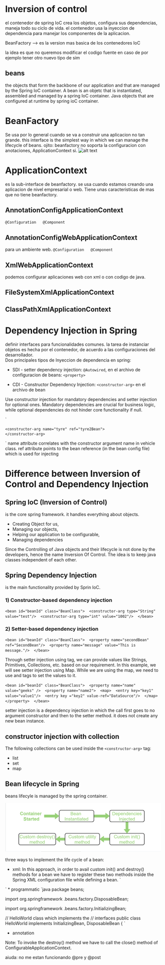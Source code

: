 # Inversion of control
el contenedor de spring IoC crea los objetos, configura sus dependencias, maneja todo su ciclo de vida. el contenedor usa la inyeccion de dependencia para manejar los componentes de la aplicacion.

BeanFactory --> es la version mas basica de los contenedores IoC

la idea es que no queremos modificar el codigo fuente en caso de por ejemplo tener otro nuevo tipo de sim 

## beans
the objects that form the backbone of our application and that are managed by the Spring IoC container. A bean is an objetc that is instantiated, assembled and managed by a spring IoC container.
Java objects that are configured at runtime by spring ioC container.

# BeanFactory
Se usa por lo general cuando se va a construir una aplicacion no tan grande. 
this interface is the simplest way in which we can manage the lifecycle of beans.
ojito: beanfactory no soporta la configuracion con anotaciones, ApplicationContext si.
![alt text](<Screenshot 2025-02-19 at 5.52.11 PM.png>)

# ApplicationContext
es la sub-interface de beanfactory. se usa cuando estamos creando una aplicacion de nivel empresarial o web. 
Tiene unas caracteristicas de mas que no tiene beanfactory. 

## AnnotationConfigApplicationContext
`
@Configuration  
@Component
`
## AnnotationConfigWebApplicationContext
para un ambiente web.
`
@Configuration  
@Component
`
## XmlWebApplicationContext
podemos configurar aplicaciones web con xml o con codigo de java. 

## FileSystemXmlApplicationContext

## ClassPathXmlApplicationContext

# Dependency Injection in Spring
definir interfaces para funcionalidades comunes. la tarea de instanciar objetos es hecha por el contenedor, de acuerdo a las configuraciones del desarrollador.  
Dos principales tipos de Inyeccion de dependencia en spring:
* SDI - setter dependency injection: `@Autowired`, en el archivo de configuracion de beans: `<property>`

* CDI - Constructor Dependency Injection: `<constructor-arg>` en el archivo de bean

Use constructor injection for mandatory dependencies and setter injection for optional ones. Mandatory dependencies are crucial for business logic, while optional dependencies do not hinder core functionality if null.

`
<bean id="InjectwithConstructor" class="com.example.demo.domain.Vehicle">
    <constructor-arg name="engine" ref="ToyotaBean">
    </constructor-arg>

    <constructor-arg name="tyre" ref="tyre2Bean">
    </constructor-arg>
    
</bean>
`
name attribute correlates with the constructor argument name in vehicle class. ref attribute points to the bean reference (in the bean config file) which is used for injecting

# Difference between Inversion of Control and Dependency Injection
## Spring IoC (Inversion of Control)
is the core spring framework. it handles everything about objects. 
* Creating Object for us,
* Managing our objects,
* Helping our application to be configurable,
* Managing dependencies

Since the Controlling of Java objects and their lifecycle is not done by the developers, hence the name Inversion Of Control.
The idea is to keep java classes independent of each other.

## Spring Dependency Injection
is the main functionality provided by Sprin IoC. 

### 1) Constructor-based dependency injection

`
<bean id="beanId" class="BeanClass"> 
  <constructor-arg type="String" value="test"/> 
  <constructor-arg type="int" value="1002"/> 
</bean>
`
### 2) Setter-based dependency injection

`
<bean id="beanId" class="BeanClass"> 
  <property name="secondBean" ref="SecondBean"/> 
  <property name="message" value="This is message."/> 
</bean>
`

Through setter injection using <property> tag, we can provide values like Strings, Primitives, Collections, etc. based on our requirement. In this example, we will see setter injection using Map. While we are using the map, we need to use <map> and <entry> tags to set the values to it.

`
<bean id="beanId" class="BeanClass"> 
		<property name="name" value="geeks" /> 
		<property name="name2"> 
			<map> 
				<entry key="key1" value="value1"/> 
				<entry key ="key2" value-ref="DataSource"/> 
			</map> 
		</property> 
</bean>
`

setter injection is a dependency injection in which the call first goes to no argument constructor and then to the setter method. it does not create any new bean instance. 

## constructor injection with collection
The following collections can be used inside the `<constructor-arg>` tag:
* list
* set
* map
## Bean lifecycle in Spring

beans lifecyle is managed by the spring container. 

![alt text](<Bean-Life-Cycle-Process-flow3.png>)

three ways to implement the life cycle of a bean:
* xml:  In this approach, in order to avail custom init() and destroy() methods for a bean we have to register these two methods inside the Spring XML configuration file while defining a bean.
`
<beans>
    <bean id="hw" class="beans.HelloWorld"
            init-method="init" destroy-method="destroy"/>
     
</beans>
`
* programmatic
`java
package beans;
 
import org.springframework
    .beans.factory.DisposableBean;
 
import org.springframework
    .beans.factory.InitializingBean;
 
// HelloWorld class which implements the
// interfaces
public class HelloWorld
    implements InitializingBean,
 DisposableBean {
`
* annotation

Note: To invoke the destroy() method we have to call the close() method of ConfigurableApplicationContext.

aiuda: no me estan funcionando @pre y @post

